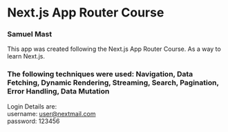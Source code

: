 # Next.js App Router Course
### Samuel Mast
This app was created following the Next.js App Router Course. As a way to learn Next.js.
### The following techniques were used: Navigation, Data Fetching, Dynamic Rendering, Streaming, Search, Pagination, Error Handling, Data Mutation

Login Details are: \
username: user@nextmail.com \
password: 123456
